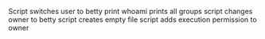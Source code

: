 Script switches user to betty
print whoami
prints all groups
script changes owner to betty
script creates empty file
script adds execution permission to owner


